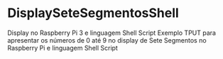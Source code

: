 # DisplaySeteSegmentosShell
Display no Raspberry Pi 3 e linguagem Shell Script
Exemplo TPUT para apresentar os números de 0 até 9 no display de Sete Segmentos no Raspberry Pi e linguagem Shell Script
